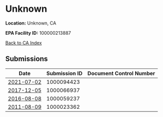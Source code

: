 # Unknown

**Location:** Unknown, CA

**EPA Facility ID:** 100000213887

[Back to CA Index](../../index.md)

## Submissions

| Date | Submission ID | Document Control Number |
|------|--------------|-------------------------|
| [2021-07-02](submissions/1000094423.md) | 1000094423 |  |
| [2017-12-05](submissions/1000066937.md) | 1000066937 |  |
| [2016-08-08](submissions/1000059237.md) | 1000059237 |  |
| [2011-08-09](submissions/1000023362.md) | 1000023362 |  |
